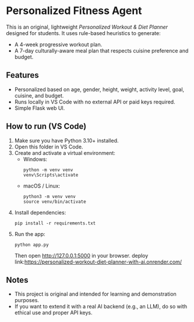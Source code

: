 # Personalized Fitness Agent

This is an original, lightweight *Personalized Workout & Diet Planner* designed for students.
It uses rule-based heuristics to generate:
- A 4-week progressive workout plan.
- A 7-day culturally-aware meal plan that respects cuisine preference and budget.

## Features
- Personalized based on age, gender, height, weight, activity level, goal, cuisine, and budget.
- Runs locally in VS Code with no external API or paid keys required.
- Simple Flask web UI.

## How to run (VS Code)
1. Make sure you have Python 3.10+ installed.
2. Open this folder in VS Code.
3. Create and activate a virtual environment:
   - Windows:
     ```
     python -m venv venv
     venv\Scripts\activate
     ```
   - macOS / Linux:
     ```
     python3 -m venv venv
     source venv/bin/activate
     ```
4. Install dependencies:
   ```
   pip install -r requirements.txt
   ```
5. Run the app:
   ```
   python app.py
   ```
   Then open http://127.0.0.1:5000 in your browser.
   deploy link:https://personalized-workout-diet-planner-with-ai.onrender.com/

## Notes
- This project is original and intended for learning and demonstration purposes.
- If you want to extend it with a real AI backend (e.g., an LLM), do so with ethical use and proper API keys.
